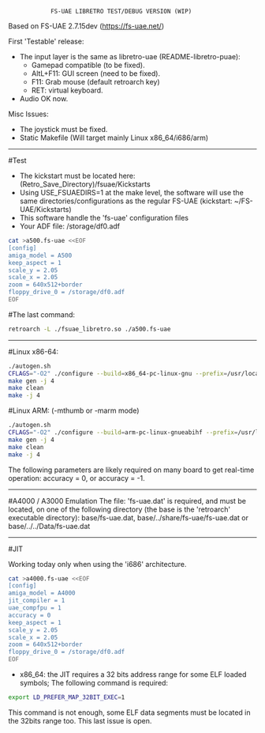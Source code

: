                 FS-UAE LIBRETRO TEST/DEBUG VERSION (WIP)



Based on FS-UAE 2.7.15dev (https://fs-uae.net/)

First 'Testable' release:
* The input layer is the same as libretro-uae (README-libretro-puae):
  * Gamepad compatible (to be fixed).
  * AltL+F11: GUI screen (need to be fixed).
  * F11:      Grab mouse (default retroarch key)
  * RET: virtual keyboard.
* Audio OK now.

Misc Issues:
* The joystick must be fixed.
* Static Makefile (Will target mainly Linux x86_64/i686/arm)

------------------------------------------------------------------------------------------------------------------------------------------------------------------------------
#Test
* The kickstart must be located here: (Retro_Save_Directory)/fsuae/Kickstarts
* Using USE_FSUAEDIRS=1 at the make level, the software will use the same directories/configurations as the regular FS-UAE (kickstart: ~/FS-UAE/Kickstarts)
* This software handle the 'fs-uae' configuration files
* Your ADF file: /storage/df0.adf

```bash
cat >a500.fs-uae <<EOF
[config]
amiga_model = A500
keep_aspect = 1
scale_y = 2.05
scale_x = 2.05
zoom = 640x512+border
floppy_drive_0 = /storage/df0.adf
EOF
```

#The last command:

```bash
retroarch -L ./fsuae_libretro.so ./a500.fs-uae
```

------------------------------------------------------------------------------------------------------------------------------------------------------------------------------
#Linux x86-64:

```bash
./autogen.sh
CFLAGS="-O2" ./configure --build=x86_64-pc-linux-gnu --prefix=/usr/local --enable-shared --disable-static --libdir=/usr/local/lib64 --enable-jit
make gen -j 4
make clean
make -j 4
```

#Linux ARM: (-mthumb or -marm mode)

```bash
./autogen.sh
CFLAGS="-O2" ./configure --build=arm-pc-linux-gnueabihf --prefix=/usr/local --enable-shared --disable-static --libdir=/usr/local/lib --disable-jit --enable-neon
make gen -j 4
make clean
make -j 4
```

The following parameters are likely required on many board to get real-time operation: accuracy = 0, or accuracy = -1.

------------------------------------------------------------------------------------------------------------------------------------------------------------------------------
#A4000 / A3000 Emulation
The file: 'fs-uae.dat' is required, and must be located, on one of the following directory (the base is the 'retroarch' executable directory): base/fs-uae.dat, base/../share/fs-uae/fs-uae.dat or base/../../Data/fs-uae.dat

------------------------------------------------------------------------------------------------------------------------------------------------------------------------------
#JIT

Working today only when using the 'i686' architecture.

```bash
cat >a4000.fs-uae <<EOF
[config]
amiga_model = A4000
jit_compiler = 1
uae_compfpu = 1
accuracy = 0
keep_aspect = 1
scale_y = 2.05
scale_x = 2.05
zoom = 640x512+border
floppy_drive_0 = /storage/df0.adf
EOF
```


* x86_64: the JIT requires a 32 bits address range for some ELF loaded symbols; The following command is required:

```bash
export LD_PREFER_MAP_32BIT_EXEC=1
```

This command is not enough, some ELF data segments must be located in the 32bits range too. This last issue is open.
